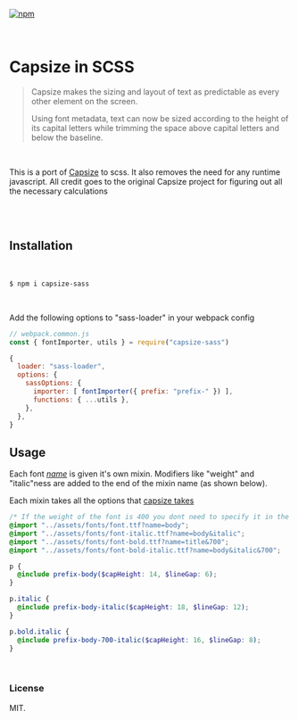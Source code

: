 [![npm](https://img.shields.io/npm/v/capsize-sass.svg?style=for-the-badge)](https://www.npmjs.com/package/capsize-sass)

<br/>

# Capsize in SCSS

> Capsize makes the sizing and layout of text as predictable as every other element on the screen.
>
> Using font metadata, text can now be sized according to the height of its capital letters while trimming the space above capital letters and below the baseline.

<br/>

This is a port of [Capsize](https://github.com/seek-oss/capsize) to scss. It also removes the need for any runtime javascript. All credit goes to the original Capsize project for figuring out all the necessary calculations

<br/>
<br/>

## Installation

<br/>

```
$ npm i capsize-sass
```

<br/>

Add the following options to "sass-loader" in your webpack config

```js
// webpack.common.js
const { fontImporter, utils } = require("capsize-sass")

{
  loader: "sass-loader",
  options: {
    sassOptions: {
      importer: [ fontImporter({ prefix: "prefix-" }) ],
      functions: { ...utils },
    },
  },
}
```

## Usage

Each font <ins>_name_</ins> is given it's own mixin. Modifiers like "weight" and "italic"ness are added to the end of the mixin name (as shown below).

Each mixin takes all the options that [capsize takes](https://github.com/seek-oss/capsize/blob/master/packages/capsize/README.md#options)

```scss
/* If the weight of the font is 400 you dont need to specify it in the url or the mixin */
@import "../assets/fonts/font.ttf?name=body";
@import "../assets/fonts/font-italic.ttf?name=body&italic";
@import "../assets/fonts/font-bold.ttf?name=title&700";
@import "../assets/fonts/font-bold-italic.ttf?name=body&italic&700";

p {
  @include prefix-body($capHeight: 14, $lineGap: 6);
}

p.italic {
  @include prefix-body-italic($capHeight: 18, $lineGap: 12);
}

p.bold.italic {
  @include prefix-body-700-italic($capHeight: 16, $lineGap: 8);
}
```

<br/>

### License

MIT.
